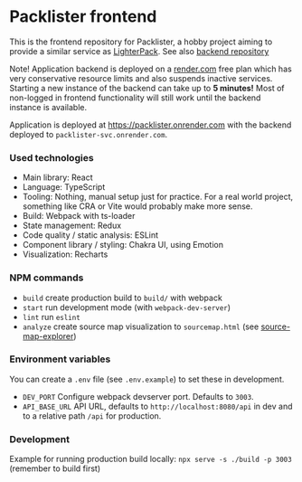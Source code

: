 # Packlister frontend

This is the frontend repository for Packlister, a hobby project aiming to provide a similar service
as [LighterPack](https://lighterpack.com/). See 
also [backend repository](https://github.com/mtuomiko/packlister-backend)

Note! Application backend is deployed on a [render.com](https://render.com/) free plan which has very conservative 
resource limits and also suspends inactive services. Starting a new instance of the backend can take up to 
**5 minutes!** Most of non-logged in frontend functionality will still work until the backend instance is available.

Application is deployed at https://packlister.onrender.com with the backend deployed to 
`packlister-svc.onrender.com`.

### Used technologies

* Main library: React
* Language: TypeScript
* Tooling: Nothing, manual setup just for practice. For a real world project, something like CRA or Vite would probably 
make more sense.
* Build: Webpack with ts-loader
* State management: Redux
* Code quality / static analysis: ESLint
* Component library / styling: Chakra UI, using Emotion
* Visualization: Recharts

### NPM commands

* `build` create production build to `build/` with webpack
* `start` run development mode (with `webpack-dev-server`)
* `lint` run `eslint`
* `analyze` create source map visualization to `sourcemap.html` (see [source-map-explorer](https://github.com/danvk/source-map-explorer))

### Environment variables

You can create a `.env` file (see `.env.example`) to set these in development.

* `DEV_PORT` Configure webpack devserver port. Defaults to `3003`.
* `API_BASE_URL` API URL, defaults to `http://localhost:8080/api` in dev and to a relative path `/api` for production. 

### Development

Example for running production build locally: `npx serve -s ./build -p 3003` (remember to build first)
